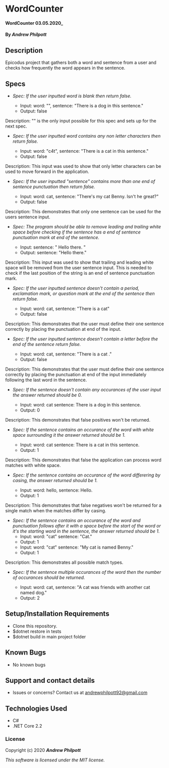 # WordCounter

#### WordCounter 03.05.2020\_

#### By _**Andrew Philpott**_

## Description

Epicodus project that gathers both a word and sentence from a user and checks how frequently the word appears in the sentence.

## Specs

- _Spec: If the user inputted word is blank then return false._

  - Input: word: "", sentence: "There is a dog in this sentence."
  - Output: false

Description: "" is the only input possible for this spec and sets up for the next spec.

- _Spec: If the user inputted word contains any non letter characters then return false._

  - Input: word: "c4t", sentence: "There is a cat in this sentence."
  - Output: false

Description: This input was used to show that only letter characters can be used to move forward in the application.

- _Spec: If the user inputted "sentence" contains more than one end of sentence punctuation then return false._

  - Input: word: cat, sentence: "There's my cat Benny. Isn't he great?"
  - Output: false

Description: This demonstrates that only one sentence can be used for the users sentence input.

- _Spec: The program should be able to remove leading and trailing white space before checking if the sentence has a end of sentence punctuation mark at end of the sentence._

  - Input: sentence: " Hello there. "
  - Output: sentence: "Hello there."

Description: This input was used to show that trailing and leading white space will be removed from the user sentence input. This is needed to check if the last position of the string is an end of sentence punctuation mark.

- _Spec: If the user inputted sentence doesn't contain a period, exclamation mark, or question mark at the end of the sentence then return false._

  - Input: word: cat, sentence: "There is a cat"
  - Output: false

Description: This demonstrates that the user must define their one sentence correctly by placing the punctuation at end of the input.

- _Spec: If the user inputted sentence doesn't contain a letter before the end of the sentence return false._

  - Input: word: cat, sentence: "There is a cat ."
  - Output: false

Description: This demonstrates that the user must define their one sentence correctly by placing the punctuation at end of the input immediately following the last word in the sentence.

- _Spec: If the sentence doesn't contain any occurances of the user input the answer returned should be 0._

  - Input: word: cat sentence: There is a dog in this sentence.
  - Output: 0

Description: This demonstrates that false positives won't be returned.

- _Spec: If the sentence contains an occurance of the word with white space surrounding it the answer returned should be 1._

  - Input: word: cat sentence: There is a cat in this sentence.
  - Output: 1

Description: This demonstrates that false the application can process word matches with white space.

- _Spec: If the sentence contains an occurance of the word differering by casing, the answer returned should be 1._

  - Input: word: hello, sentence: Hello.
  - Output: 1

Description: This demonstrates that false negatives won't be returned for a single match when the matches differ by casing.

- _Spec: If the sentence contains an occurance of the word and punctuation follows after it with a space before the start of the word or it's the starting word in the sentence, the answer returned should be 1._
  - Input: word: "cat" sentence: "Cat."
  - Output: 1
  - Input: word: "cat" sentence: "My cat is named Benny."
  - Output: 1

Description: This demonstrates all possible match types.

- _Spec: If the sentence multiple occurances of the word then the number of occurances should be returned._

  - Input: word: cat, sentence: "A cat was friends with another cat named dog."
  - Output: 2

## Setup/Installation Requirements

- Clone this repository.
- \$dotnet restore in tests
- \$dotnet build in main project folder

## Known Bugs

- No known bugs

## Support and contact details

- Issues or concerns? Contact us at andrewphilpott92@gmail.com

## Technologies Used

- C#
- .NET Core 2.2

### License

Copyright (c) 2020 **_Andrew Philpott_**

_This software is licensed under the MIT license._
